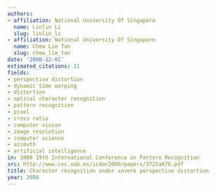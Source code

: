 ```yaml
---
authors:
- affiliation: National University Of Singapore
  name: Linlin Li
  slug: linlin_li
- affiliation: National University Of Singapore
  name: Chew Lim Tan
  slug: chew_lim_tan
date: '2008-12-01'
estimated_citations: 11
fields:
- perspective distortion
- dynamic time warping
- distortion
- optical character recognition
- pattern recognition
- pixel
- cross ratio
- computer vision
- image resolution
- computer science
- azimuth
- artificial intelligence
in: 2008 19th International Conference on Pattern Recognition
src: http://www.cvc.uab.es/icdar2009/papers/3725a676.pdf
title: Character recognition under severe perspective distortion
year: 2008
---
```

